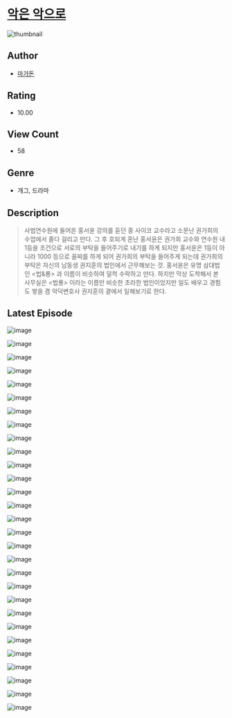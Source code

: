 # [악은 악으로](https://comic.naver.com/bestChallenge/list?titleId=810138)
![thumbnail](https://image-comic.pstatic.net/user_contents_data/challenge_comic/2023/05/23/366802/upload_7090414458819130980_480x623.jpeg)

## Author
- [마가돈](https://comic.naver.com/artistTitle?id=366802)

## Rating
- 10.00

## View Count
- 58

## Genre
- 개그, 드라마

## Description
> 사법연수원에 들어온 홍서윤 강의를 듣던 중 사이코 교수라고 소문난 권가희의 수업에서 졸다 걸리고 만다. 그 후 호되게 혼난 홍서윤은 권가희 교수와 연수원 내 1등을 조건으로 서로의 부탁을 들어주기로 내기를 하게 되지만 홍서윤은 1등이 아니라 1000 등으로 꼴찌를 하게 되어 권가희의 부탁을 들어주게 되는데 권가희의 부탁은 자신의 남동생 권지훈의 법인에서 근무해보는 것. 홍서윤은 유명 삼대법인 <법&룡> 과 이름이 비슷하여 덜컥 수락하고 만다. 하지만 막상 도착해서 본 사무실은 <법룡> 이라는 이름만 비슷한 초라한 법인이었지만 일도 배우고 경험도 쌓을 겸 악덕변호사 권지훈의 곁에서 일해보기로 한다.


## Latest Episode
![image](https://image-comic.pstatic.net/user_contents_data/challenge_comic/2023/05/23/366802/upload_3761181223744988722.jpeg)

![image](https://image-comic.pstatic.net/user_contents_data/challenge_comic/2023/05/23/366802/upload_3702351643614001464.jpeg)

![image](https://image-comic.pstatic.net/user_contents_data/challenge_comic/2023/05/23/366802/upload_3979266946393192504.jpeg)

![image](https://image-comic.pstatic.net/user_contents_data/challenge_comic/2023/05/23/366802/upload_3544444392907814242.jpeg)

![image](https://image-comic.pstatic.net/user_contents_data/challenge_comic/2023/05/23/366802/upload_3833180316707665252.jpeg)

![image](https://image-comic.pstatic.net/user_contents_data/challenge_comic/2023/05/23/366802/upload_3544954565564773687.jpeg)

![image](https://image-comic.pstatic.net/user_contents_data/challenge_comic/2023/05/23/366802/upload_7089568741090027109.jpeg)

![image](https://image-comic.pstatic.net/user_contents_data/challenge_comic/2023/05/23/366802/upload_4048789259138905697.jpeg)

![image](https://image-comic.pstatic.net/user_contents_data/challenge_comic/2023/05/23/366802/upload_7162522648293368933.jpeg)

![image](https://image-comic.pstatic.net/user_contents_data/challenge_comic/2023/05/23/366802/upload_3618695494721758512.jpeg)

![image](https://image-comic.pstatic.net/user_contents_data/challenge_comic/2023/05/23/366802/upload_7306304679262041697.jpeg)

![image](https://image-comic.pstatic.net/user_contents_data/challenge_comic/2023/05/23/366802/upload_3617571617660888166.jpeg)

![image](https://image-comic.pstatic.net/user_contents_data/challenge_comic/2023/05/23/366802/upload_7233683022958442598.jpeg)

![image](https://image-comic.pstatic.net/user_contents_data/challenge_comic/2023/05/23/366802/upload_7005689215190120505.jpeg)

![image](https://image-comic.pstatic.net/user_contents_data/challenge_comic/2023/05/23/366802/upload_3618190621265716069.jpeg)

![image](https://image-comic.pstatic.net/user_contents_data/challenge_comic/2023/05/23/366802/upload_3833462903322980406.jpeg)

![image](https://image-comic.pstatic.net/user_contents_data/challenge_comic/2023/05/23/366802/upload_3847591632823543397.jpeg)

![image](https://image-comic.pstatic.net/user_contents_data/challenge_comic/2023/05/23/366802/upload_7077513713534919990.jpeg)

![image](https://image-comic.pstatic.net/user_contents_data/challenge_comic/2023/05/23/366802/upload_3918756431271637552.jpeg)

![image](https://image-comic.pstatic.net/user_contents_data/challenge_comic/2023/05/23/366802/upload_3906698293290230832.jpeg)

![image](https://image-comic.pstatic.net/user_contents_data/challenge_comic/2023/05/23/366802/upload_3977019759343515237.jpeg)

![image](https://image-comic.pstatic.net/user_contents_data/challenge_comic/2023/05/23/366802/upload_4122308112669566001.jpeg)

![image](https://image-comic.pstatic.net/user_contents_data/challenge_comic/2023/05/23/366802/upload_3762587288613446242.jpeg)

![image](https://image-comic.pstatic.net/user_contents_data/challenge_comic/2023/05/23/366802/upload_3546363937571222327.jpeg)

![image](https://image-comic.pstatic.net/user_contents_data/challenge_comic/2023/05/23/366802/upload_7089622823217555001.jpeg)

![image](https://image-comic.pstatic.net/user_contents_data/challenge_comic/2023/05/23/366802/upload_4121748260193199416.jpeg)

![image](https://image-comic.pstatic.net/user_contents_data/challenge_comic/2023/05/23/366802/upload_7378411527918150199.jpeg)

![image](https://image-comic.pstatic.net/user_contents_data/challenge_comic/2023/05/23/366802/upload_4121695697578112353.jpeg)

![image](https://image-comic.pstatic.net/user_contents_data/challenge_comic/2023/05/23/366802/upload_3558235351731889712.jpeg)
